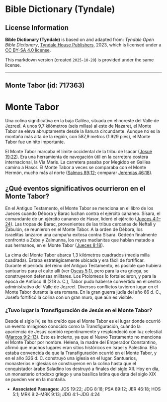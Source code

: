 # Bible Dictionary (Tyndale)

## License Information

**Bible Dictionary (Tyndale)** is based on and adapted from: _Tyndale Open Bible Dictionary_, [Tyndale House Publishers](https://tyndaleopenresources.com/), 2023, which is licensed under a [CC BY-SA 4.0 license](https://creativecommons.org/licenses/by-sa/4.0/legalcode.en).

This markdown version (created `2025-10-20`) is provided under the same license.



--------------------------------

## Monte Tabor (id: 717363)

Monte Tabor
===========

Una colina significativa en la baja Galilea, situada en el noreste del Valle de Jezreel. A unos 9,7 kilómetros (seis millas) al este de Nazaret, el Monte Tabor se eleva abruptamente desde la llanura circundante. Aunque no es la montaña más alta de la región, con 587,9 metros (1\.929 pies), el Monte Tabor fue un hito importante.

El Monte Tabor marcaba el límite occidental de la tribu de Isacar ([Josué 19:22](https://ref.ly/Josh19:22)). Era una herramienta de navegación útil en la carretera costera internacional, la Vía Maris. La carretera pasaba por Megiddo en Galilea camino a Hasor. El Monte Tabor a veces se comparaba con el Monte Hermón, mucho más al norte ([Salmos 89:12](https://ref.ly/Ps89:12); comparar [Jeremías 46:18](https://ref.ly/Jer46:18)).

¿Qué eventos significativos ocurrieron en el Monte Tabor?
---------------------------------------------------------

En el Antiguo Testamento, el Monte Tabor se menciona en el libro de los Jueces cuando Débora y Barac luchan contra el ejército cananeo. Sísara, el comandante de un ejército cananeo de Hasor, lideró el ejército ([Jueces 4:1–24](https://ref.ly/Judg4:1-Judg4:24)). Las tropas de Barac, provenientes de las tribus cercanas de Neftalí y Zabulón, se reunieron en el Monte Tabor. A la orden de Débora, los israelitas lanzaron una campaña exitosa contra Sísara. Gedeón finalmente confrontó a Zeba y Zalmunna, los reyes madianitas que habían matado a sus hermanos, en el Monte Tabor ([Jueces 8:18](https://ref.ly/Judg8:18)).

La cima del Monte Tabor abarca 1,3 kilómetros cuadrados (media milla cuadrada). Estaba estratégicamente ubicada y era fácil de fortificar. Durante el período del reino del Antiguo Testamento, es posible que hubiera santuarios para el culto allí (ver [Oseas 5:1](https://ref.ly/Hos5:1)), pero para la era griega, se construyeron defensas militares. Los Ptolomeos lo fortalecieron, y para la época de Antíoco III (218 a. C.), Tabor pudo haberse convertido en el centro administrativo del Valle de Jezreel. Diversos conflictos tuvieron lugar en el Monte Tabor durante la era romana. En la gran guerra judía del año 66 d. C., Josefo fortificó la colina con un gran muro, que aún es visible.

### ¿Tuvo lugar la Transfiguración de Jesús en el Monte Tabor?

Desde el siglo IV, se ha creído que el Monte Tabor es el lugar donde ocurrió un evento milagroso conocido como la Transfiguración, cuando la apariencia de Jesús cambió repentinamente y resplandeció con luz celestial ([Marcos 9:2–13](https://ref.ly/Mark9:2-Mark9:13)). Esto es incierto, ya que el Nuevo Testamento no menciona el Monte Tabor por nombre. Helena, la madre del Emperador Constantino, afirmó que muchos lugares eran sitios históricos en Israel y Palestina. Ella estaba convencida de que la Transfiguración ocurrió en el Monte Tabor, y en el año 326 d. C. construyó una iglesia en el lugar. Santuarios, monasterios e iglesias se construyeron en la colina hasta que el conquistador árabe Saladino los destruyó a finales del siglo XII. Hoy en día, un monasterio ortodoxo griego y una basílica latina que data del siglo XIX se pueden ver en la montaña.

* **Associated Passages:** JOS 19:22; JDG 8:18; PSA 89:12; JER 46:18; HOS 5:1; MRK 9:2–MRK 9:13; JDG 4:1–JDG 4:24

